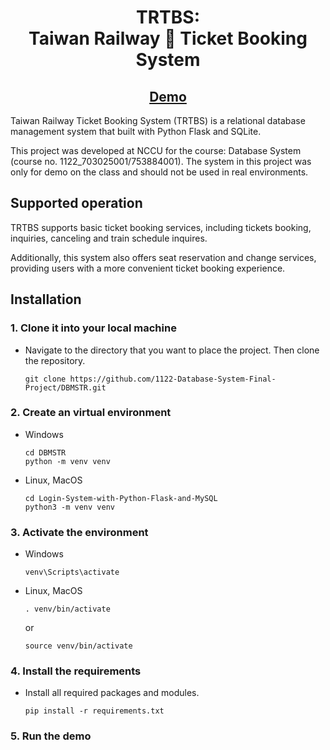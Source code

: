 <h1 align="center">TRTBS:<br>Taiwan Railway 🚃 Ticket Booking System</h1>

<h2 align="center"><a href="https://" align="center">Demo</a></h2>

Taiwan Railway Ticket Booking System (TRTBS) is a relational database management system that built with Python Flask and SQLite.

This project was developed at NCCU for the course: Database System (course no. 1122_703025001/753884001). The system in this project was only for demo on the class and should not be used in real environments.


## Supported operation

TRTBS supports basic ticket booking services, including tickets booking, inquiries, canceling and train schedule inquires. 

Additionally, this system also offers seat reservation and change services, providing users with a more convenient ticket booking experience.


## Installation

### 1. Clone it into your local machine

- Navigate to the directory that you want to place the project. Then clone the repository. 

    ```
    git clone https://github.com/1122-Database-System-Final-Project/DBMSTR.git
    ```

### 2. Create an virtual environment

- Windows

    ```
    cd DBMSTR
    python -m venv venv
    ```
- Linux, MacOS

    ```
    cd Login-System-with-Python-Flask-and-MySQL
    python3 -m venv venv
    ```

### 3. Activate the environment
- Windows

    ```
    venv\Scripts\activate
    ```

- Linux, MacOS
    ```
    . venv/bin/activate
    ```
    or
    ```
    source venv/bin/activate
    ```

### 4. Install the requirements
- Install all required packages and modules.

    ```
    pip install -r requirements.txt
    ```

### 5. Run the demo